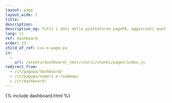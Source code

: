 ```yaml
---
layout: page
layout_wide: 1
title:
description:
description_og: Tutti i dati della piattaforma pagoPA, aggiornati quotidianamente
lang: it
ref: dashboard
order: 23
child_of_ref: cos-e-pago-pa
js:
  -
    url: /assets/dashboard/_next/static/chunks/pages/index.js
redirect_from:
  - /it/pagopa/dashboard/
  - /it/pagopa/numeri-e-roadmap/
  - /it/dashboard/
---
```


{% include dashboard.html %}

